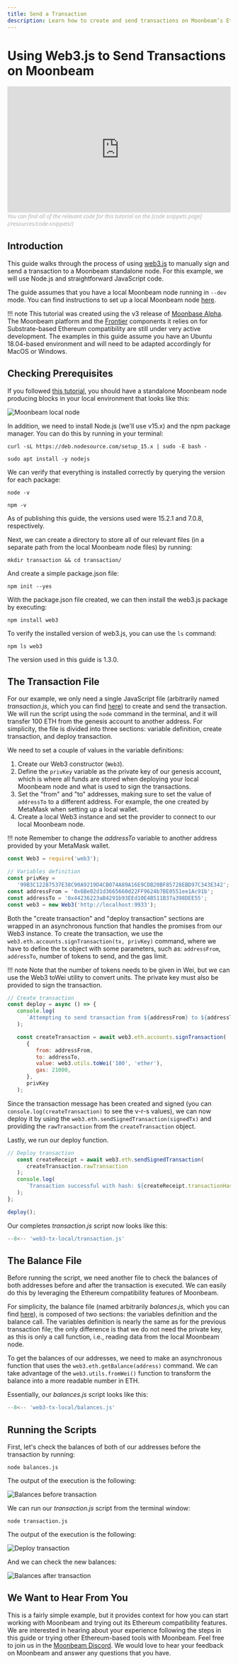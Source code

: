 ```yaml
---
title: Send a Transaction
description: Learn how to create and send transactions on Moonbeam’s Ethereum-compatible network with a simple script using Web3.js.
---
```


# Using Web3.js to Send Transactions on Moonbeam
<style>.embed-container { position: relative; padding-bottom: 56.25%; height: 0; overflow: hidden; max-width: 100%; } .embed-container iframe, .embed-container object, .embed-container embed { position: absolute; top: 0; left: 0; width: 100%; height: 100%; }</style><div class='embed-container'><iframe src='https://www.youtube.com/embed//OEphJq-MWgU' frameborder='0' allowfullscreen></iframe></div>
<style>.caption { font-family: Open Sans, sans-serif; font-size: 0.9em; color: rgba(170, 170, 170, 1); font-style: italic; letter-spacing: 0px; position: relative;}</style><div class='caption'>You can find all of the relevant code for this tutorial on the [code snippets page](/resources/code-snippets/)</div>

## Introduction  
This guide walks through the process of using [web3.js](https://web3js.readthedocs.io/) to manually sign and send a transaction to a Moonbeam standalone node. For this example, we will use Node.js and straightforward JavaScript code.

The guide assumes that you have a local Moonbeam node running in `--dev` mode. You can find instructions to set up a local Moonbeam node [here](/getting-started/local-node/setting-up-a-node/).

!!! note
    This tutorial was created using the v3 release of [Moonbase Alpha](https://github.com/PureStake/moonbeam/releases/tag/v0.3.0). The Moonbeam platform and the [Frontier](https://github.com/paritytech/frontier) components it relies on for Substrate-based Ethereum compatibility are still under very active development. The examples in this guide assume you have an Ubuntu 18.04-based environment and will need to be adapted accordingly for MacOS or Windows.

## Checking Prerequisites
If you followed [this tutorial](/getting-started/local-node/setting-up-a-node/), you should have a standalone Moonbeam node producing blocks in your local environment that looks like this:

![Moonbeam local node](/images/web3tx/web3-transaction-1.png)

In addition, we need to install Node.js (we'll use v15.x) and the npm package manager. You can do this by running in your terminal:

```
curl -sL https://deb.nodesource.com/setup_15.x | sudo -E bash -
```

```
sudo apt install -y nodejs
```

We can verify that everything is installed correctly by querying the version for each package:

```
node -v
```

```
npm -v
```

As of publishing this guide, the versions used were 15.2.1 and 7.0.8, respectively.

Next, we can create a directory to store all of our relevant files (in a separate path from the local Moonbeam node files) by running:

```
mkdir transaction && cd transaction/
```

And create a simple package.json file:

```
npm init --yes
```

With the package.json file created, we can then install the web3.js package by executing:

```
npm install web3
```

To verify the installed version of web3.js, you can use the `ls` command:

```
npm ls web3
```

The version used in this guide is 1.3.0.

## The Transaction File
For our example, we only need a single JavaScript file (arbitrarily named _transaction.js_, which you can find [here](/code-snippets/web3-tx-local/transaction.js)) to create and send the transaction. We will run the script using the `node` command in the terminal, and it will transfer 100 ETH from the genesis account to another address. For simplicity, the file is divided into three sections: variable definition, create transaction, and deploy transaction.

We need to set a couple of values in the variable definitions:

1. Create our Web3 constructor (`Web3`).
2. Define the `privKey` variable as the private key of our genesis account, which is where all funds are stored when deploying your local Moonbeam node and what is used to sign the transactions.
3. Set the "from" and "to" addresses, making sure to set the value of `addressTo` to a different address. For example, the one created by MetaMask when setting up a local wallet.
4. Create a local Web3 instance and set the provider to connect to our local Moonbeam node.

!!! note
    Remember to change the _addressTo_ variable to another address provided by your MetaMask wallet.

```js
const Web3 = require('web3');

// Variables definition
const privKey =
   '99B3C12287537E38C90A9219D4CB074A89A16E9CDB20BF85728EBD97C343E342';
const addressFrom = '0x6Be02d1d3665660d22FF9624b7BE0551ee1Ac91b';
const addressTo = '0x44236223aB4291b93EEd10E4B511B37a398DEE55';
const web3 = new Web3('http://localhost:9933');
```

Both the "create transaction" and "deploy transaction" sections are wrapped in an asynchronous function that handles the promises from our Web3 instance. To create the transaction, we use the `web3.eth.accounts.signTransaction(tx, privKey)` command, where we have to define the tx object with some parameters, such as: `addressFrom`, `addressTo`, number of tokens to send, and the gas limit.

!!! note
    Note that the number of tokens needs to be given in Wei, but we can use the Web3 toWei utility to convert units. The private key must also be provided to sign the transaction.

```js
// Create transaction
const deploy = async () => {
   console.log(
      `Attempting to send transaction from ${addressFrom} to ${addressTo}`
   );

   const createTransaction = await web3.eth.accounts.signTransaction(
      {
         from: addressFrom,
         to: addressTo,
         value: web3.utils.toWei('100', 'ether'),
         gas: 21000,
      },
      privKey
   );
```

Since the transaction message has been created and signed (you can `console.log(createTransaction)` to see the v-r-s values), we can now deploy it by using the `web3.eth.sendSignedTransaction(signedTx)` and providing the `rawTransaction` from the `createTransaction` object.

Lastly, we run our deploy function.

```js
// Deploy transaction
   const createReceipt = await web3.eth.sendSignedTransaction(
      createTransaction.rawTransaction
   );
   console.log(
      `Transaction successful with hash: ${createReceipt.transactionHash}`
   );
};

deploy();
```

Our completes _transaction.js_ script now looks like this:

```js
--8<-- 'web3-tx-local/transaction.js'
```

## The Balance File
Before running the script, we need another file to check the balances of both addresses before and after the transaction is executed. We can easily do this by leveraging the Ethereum compatibility features of Moonbeam.

For simplicity, the balance file (named arbitrarily _balances.js_, which you can find [here](/code-snippets/web3-tx-local/balances.js)), is composed of two sections: the variables definition and the balance call. The variables definition is nearly the same as for the previous transaction file; the only difference is that we do not need the private key, as this is only a call function, i.e., reading data from the local Moonbeam node.

To get the balances of our addresses, we need to make an asynchronous function that uses the `web3.eth.getBalance(address)` command. We can take advantage of the `web3.utils.fromWei()` function to transform the balance into a more readable number in ETH.

Essentially, our _balances.js_ script looks like this:

```js
--8<-- 'web3-tx-local/balances.js'
```

## Running the Scripts
First, let's check the balances of both of our addresses before the transaction by running:

```
node balances.js
```

The output of the execution is the following:

![Balances before transaction](/images/web3tx/web3-transaction-2.png)

We can run our _transaction.js_ script from the terminal window:

```
node transaction.js
```

The output of the execution is the following:

![Deploy transaction](/images/web3tx/web3-transaction-3.png)

And we can check the new balances:

![Balances after transaction](/images/web3tx/web3-transaction-4.png)

## We Want to Hear From You
This is a fairly simple example, but it provides context for how you can start working with Moonbeam and trying out its Ethereum compatibility features. We are interested in hearing about your experience following the steps in this guide or trying other Ethereum-based tools with Moonbeam. Feel free to join us in the [Moonbeam Discord](https://discord.gg/PfpUATX). We would love to hear your feedback on Moonbeam and answer any questions that you have.
